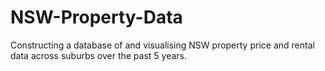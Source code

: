 # NSW-Property-Data
Constructing a database of and visualising NSW property price and rental data across suburbs over the past 5 years.



